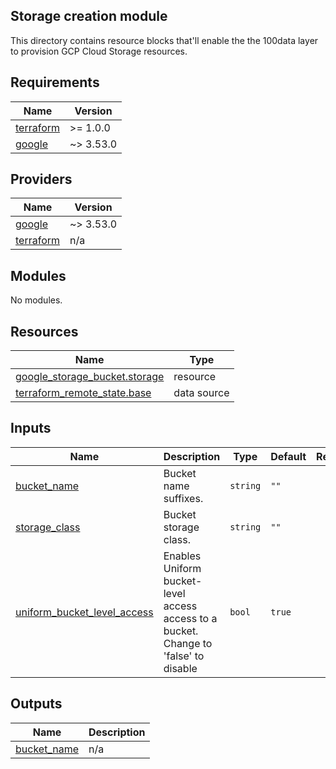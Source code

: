 ## Storage creation module

This directory contains resource blocks that'll enable the the 100data layer to provision GCP Cloud Storage resources.

## Requirements

| Name | Version |
|------|---------|
| <a name="requirement_terraform"></a> [terraform](#requirement\_terraform) | >= 1.0.0 |
| <a name="requirement_google"></a> [google](#requirement\_google) | ~> 3.53.0 |

## Providers

| Name | Version |
|------|---------|
| <a name="provider_google"></a> [google](#provider\_google) | ~> 3.53.0 |
| <a name="provider_terraform"></a> [terraform](#provider\_terraform) | n/a |

## Modules

No modules.

## Resources

| Name | Type |
|------|------|
| [google_storage_bucket.storage](https://registry.terraform.io/providers/hashicorp/google/latest/docs/resources/storage_bucket) | resource |
| [terraform_remote_state.base](https://registry.terraform.io/providers/hashicorp/terraform/latest/docs/data-sources/remote_state) | data source |

## Inputs

| Name | Description | Type | Default | Required |
|------|-------------|------|---------|:--------:|
| <a name="input_bucket_name"></a> [bucket\_name](#input\_bucket\_name) | Bucket name suffixes. | `string` | `""` | no |
| <a name="input_storage_class"></a> [storage\_class](#input\_storage\_class) | Bucket storage class. | `string` | `""` | no |
| <a name="input_uniform_bucket_level_access"></a> [uniform\_bucket\_level\_access](#input\_uniform\_bucket\_level\_access) | Enables Uniform bucket-level access access to a bucket. Change to 'false' to disable | `bool` | `true` | no |

## Outputs

| Name | Description |
|------|-------------|
| <a name="output_bucket_name"></a> [bucket\_name](#output\_bucket\_name) | n/a |
